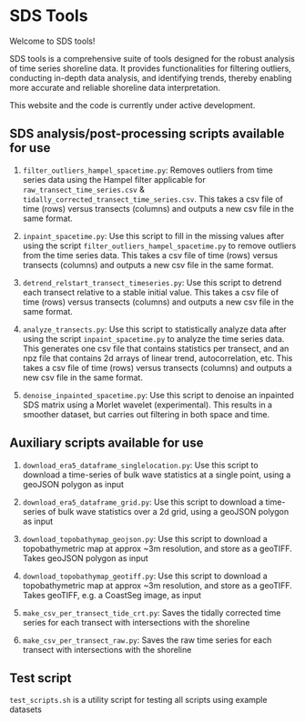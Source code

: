 # SDS Tools

Welcome to SDS tools!

SDS tools is a comprehensive suite of tools designed for the robust analysis of time series shoreline data. It provides functionalities for filtering outliers, conducting in-depth data analysis, and identifying trends, thereby enabling more accurate and reliable shoreline data interpretation.

This website and the code is currently under active development.

## SDS analysis/post-processing scripts available for use

1. `filter_outliers_hampel_spacetime.py`: Removes outliers from time series data using the Hampel filter applicable for `raw_transect_time_series.csv` & `tidally_corrected_transect_time_series.csv`. This takes a csv file of time (rows) versus transects (columns) and outputs a new csv file in the same format.

2. `inpaint_spacetime.py`: Use this script to fill in the missing values after using the script `filter_outliers_hampel_spacetime.py` to remove outliers from the time series data. This takes a csv file of time (rows) versus transects (columns) and outputs a new csv file in the same format.

3. `detrend_relstart_transect_timeseries.py`: Use this script to detrend each transect relative to a stable initial value.  This takes a csv file of time (rows) versus transects (columns) and outputs a new csv file in the same format.

4. `analyze_transects.py`: Use this script to statistically analyze data after using the script `inpaint_spacetime.py` to analyze the time series data. This generates one csv file that contains statistics per transect, and an npz file that contains 2d arrays of linear trend, autocorrelation, etc.  This takes a csv file of time (rows) versus transects (columns) and outputs a new csv file in the same format.

5. `denoise_inpainted_spacetime.py`: Use this script to denoise an inpainted SDS matrix using a Morlet wavelet (experimental). This results in a smoother dataset, but carries out filtering in both space and time.


## Auxiliary scripts available for use

1. `download_era5_dataframe_singlelocation.py`: Use this script to download a time-series of bulk wave statistics at a single point, using a geoJSON polygon as input

2. `download_era5_dataframe_grid.py`: Use this script to download a time-series of bulk wave statistics over a 2d grid, using a geoJSON polygon as input

3. `download_topobathymap_geojson.py`: Use this script to download a topobathymetric map at approx ~3m resolution, and store as a geoTIFF. Takes geoJSON polygon as input

4. `download_topobathymap_geotiff.py`: Use this script to download a topobathymetric map at approx ~3m resolution, and store as a geoTIFF. Takes geoTIFF, e.g. a CoastSeg image, as input

5. `make_csv_per_transect_tide_crt.py`: Saves the tidally corrected time series for each transect with intersections with the shoreline 

6. `make_csv_per_transect_raw.py`: Saves the raw time series for each transect with intersections with the shoreline

## Test script

`test_scripts.sh` is a utility script for testing all scripts using example datasets